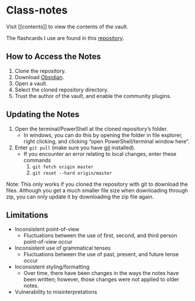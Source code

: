 # Class-notes

Visit [[contents]] to view the contents of the vault.

The flashcards I use are found in this [repository](https://github.com/FaisalTamanoJr/Anki-Class-Flashcards).

## How to Access the Notes

1. Clone the repository.
2. Download [Obsidian](https://obsidian.md/download).
3. Open a vault.
4. Select the cloned repository directory.
5. Trust the author of the vault, and enable the community plugins.

## Updating the Notes

1. Open the terminal/PowerShell at the cloned repository’s folder.
	- In windows, you can do this by opening the folder in file explorer, right clicking, and clicking “open PowerShell/terminal window here”.
2. Enter `git pull` (make sure you have [git](https://www.git-scm.com/downloads) installed).
	- If you encounter an error relating to local changes, enter these commands
		1. `git fetch origin master`
		2. `git reset --hard origin/master`

Note: This only works if you cloned the repository with git to download the files. Although you get a much smaller file size when downloading through zip, you can only update it by downloading the zip file again.

## Limitations

- Inconsistent point-of-view
	- Fluctuations between the use of first, second, and third person point-of-view occur
- Inconsistent use of grammatical tenses
	- Fluctuations between the use of past, present, and future tense occur
- Inconsistent styling/formatting
	- Over time, there have been changes in the ways the notes have been written; however, those changes were not applied to older notes.
- Vulnerability to misinterpretations
